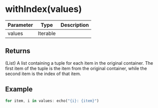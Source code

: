 # withIndex(values)

| Parameter | Type     | Description |
| --------- | -------- | ----------- |
| values    | Iterable |             |

## Returns

(List) A list containing a tuple for each item in the original container.
The first item of the tuple is the item from the original container, while the second item is the index of that item.

## Example

```rust
for item, i in values: echo("{i}: {item}")
```
